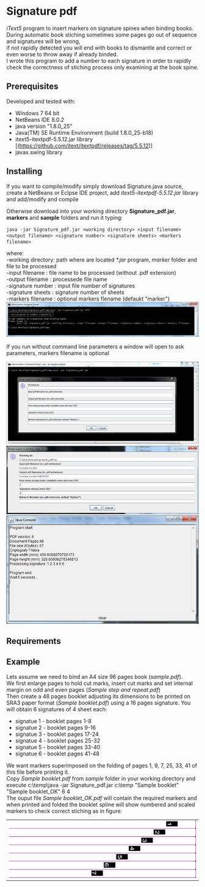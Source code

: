 # Signature pdf
*iText5* program to insert markers on signature spines when binding books.  
During automatic book stiching sometimes some pages go out of sequence and signatures will be wrong,  
if not rapidly detected you will end with books to dismantle and correct or even worse to throw away if already binded.  
I wrote this program to add a number to each signature in order to rapidly check the correctness of stiching process 
only examining at the book spine. 

 ## Prerequisites

Developed and tested with:
 + Windows 7 64 bit
 + NetBeans IDE 8.0.2
 + java version "1.8.0_25"
 + Java(TM) SE Runtime Environment (build 1.8.0_25-b18)
 + itext5-itextpdf-5.5.12.jar library [(https://github.com/itext/itextpdf/releases/tag/5.5.12)]  
 + javax.swing library
    
 ## Installing
If you want to compile/modify simply download Signature.java source, create a NetBeans or Eclpse IDE project, add *itext5-itextpdf-5.5.12.jar* library and add/modify and compile  

Otherwise download into your working directory **Signature_pdf.jar**, **markers** and **sample** folders and run it typing:  
  
    java -jar Signature_pdf.jar <working directory> <input filename> <output filename> <signature number> <signature sheets> <markers filename>   

where:  
 -working directory: path where are located *\*.jar* program, *marker* folder and file to be processed  
 -input filename   : file name to be processed (without .pdf extension)  
 -output filename  : processede file name  
 -signature number : input file number of signatures  
 -signature sheets : signature number of sheets  
 -markers filename : optional markers flename (defaukt "marker")  
 ![alt text](https://github.com/fufububu/Signature_pdf/blob/master/Signature_pdf1.png)  
 
 If you run without command line parameters a window will open to ask parameters, markers filename is optional
  
 ![alt text](https://github.com/fufububu/Signature_pdf/blob/master/Signature_pdf2.png)  
 ![alt text](https://github.com/fufububu/Signature_pdf/blob/master/Signature_pdf3.png)  
 ![alt text](https://github.com/fufububu/Signature_pdf/blob/master/Signature_pdf4.png)  
 
    
 ## Requirements
 


 ## Example
Lets assume we need to bind an A4 size 96 pages book (*sample.pdf*).  
We first enlarge pages to hold cut marks, insert cut marks and set internal margin on odd and even pages (*Sample step and repeat.pdf*)  
Then create a 48 pages booklet adjusting its dimensions to be printed on SRA3 paper format (*Sample booklet.pdf*) using a 16 pages signature. You will obtain 6 signatures of 4 sheet each:
 * signatue 1 - booklet pages 1-8   
 * signatue 2 - booklet pages 9-16  
 * signatue 3 - booklet pages 17-24  
 * signatue 4 - booklet pages 25-32  
 * signatue 5 - booklet pages 33-40  
 * signatue 6 - booklet pages 41-48  

We want markers superimposed on the folding of pages 1, 9, 7, 25, 33, 41 of this file before printing it.  
Copy *Sample booklet.pdf* from *sample* folder in your working directory and execute 
c:\temp\java -jar Signature_pdf.jar c:\temp "Sample booklet" "Sample booklet_OK" 6 4  
The ouput file *Sample booklet_OK.pdf* will contain the required markers and when printed and folded the booklet spline will show numbered and scaled markers to check correct stiching as in figure:  
<table><tr><td>
    <img src="https://github.com/fufububu/Signature_pdf/blob/master/Sample_book_spine.png"width="1024" height="150">
</td></tr></table>  

